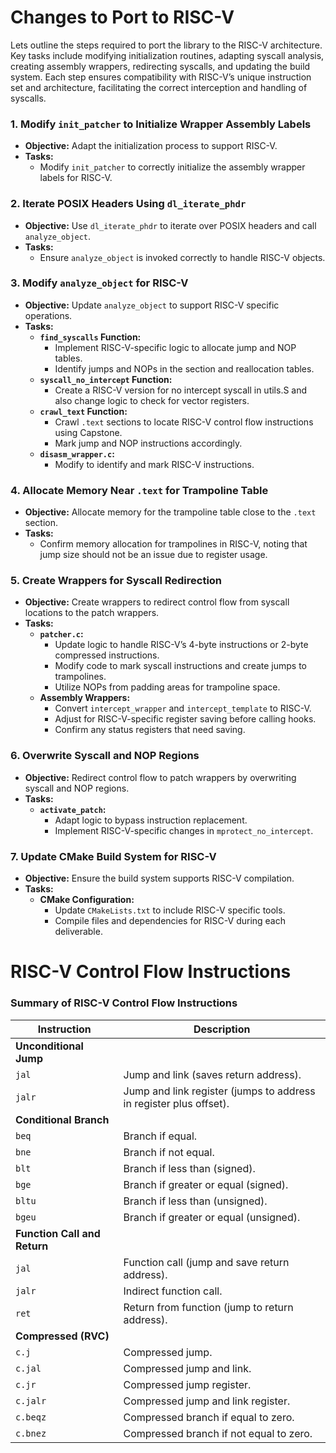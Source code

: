 # Changes to Port to RISC-V

Lets outline the steps required to port the library to the RISC-V architecture. Key tasks include modifying initialization routines, adapting syscall analysis, creating assembly wrappers, redirecting syscalls, and updating the build system. Each step ensures compatibility with RISC-V’s unique instruction set and architecture, facilitating the correct interception and handling of syscalls.




### **1. Modify `init_patcher` to Initialize Wrapper Assembly Labels**

- **Objective:** Adapt the initialization process to support RISC-V.
- **Tasks:**
  - Modify `init_patcher` to correctly initialize the assembly wrapper labels for RISC-V.

### **2. Iterate POSIX Headers Using `dl_iterate_phdr`**

- **Objective:** Use `dl_iterate_phdr` to iterate over POSIX headers and call `analyze_object`.
- **Tasks:**
  - Ensure `analyze_object` is invoked correctly to handle RISC-V objects.

### **3. Modify `analyze_object` for RISC-V**

- **Objective:** Update `analyze_object` to support RISC-V specific operations.
- **Tasks:**
  - **`find_syscalls` Function:**
    - Implement RISC-V-specific logic to allocate jump and NOP tables.
    - Identify jumps and NOPs in the section and reallocation tables.
  - **`syscall_no_intercept` Function:**
    - Create a RISC-V version for no intercept syscall in utils.S and also change logic to check for vector registers.
  - **`crawl_text` Function:**
    - Crawl `.text` sections to locate RISC-V control flow instructions using Capstone.
    - Mark jump and NOP instructions accordingly.
  - **`disasm_wrapper.c`:**
    - Modify to identify and mark RISC-V instructions.

### **4. Allocate Memory Near `.text` for Trampoline Table**

- **Objective:** Allocate memory for the trampoline table close to the `.text` section.
- **Tasks:**
  - Confirm memory allocation for trampolines in RISC-V, noting that jump size should not be an issue due to register usage.

### **5. Create Wrappers for Syscall Redirection**

- **Objective:** Create wrappers to redirect control flow from syscall locations to the patch wrappers.
- **Tasks:**
  - **`patcher.c`:**
    - Update logic to handle RISC-V’s 4-byte instructions or 2-byte compressed instructions.
    - Modify code to mark syscall instructions and create jumps to trampolines.
    - Utilize NOPs from padding areas for trampoline space.
  - **Assembly Wrappers:**
    - Convert `intercept_wrapper` and `intercept_template` to RISC-V.
    - Adjust for RISC-V-specific register saving before calling hooks.
    - Confirm any status registers that need saving.

### **6. Overwrite Syscall and NOP Regions**

- **Objective:** Redirect control flow to patch wrappers by overwriting syscall and NOP regions.
- **Tasks:**
  - **`activate_patch`:**
    - Adapt logic to bypass instruction replacement.
    - Implement RISC-V-specific changes in `mprotect_no_intercept`.

### **7. Update CMake Build System for RISC-V**

- **Objective:** Ensure the build system supports RISC-V compilation.
- **Tasks:**
  - **CMake Configuration:**
    - Update `CMakeLists.txt` to include RISC-V specific tools.
    - Compile files and dependencies for RISC-V during each deliverable.


# RISC-V Control Flow Instructions

### Summary of RISC-V Control Flow Instructions

| Instruction | Description |
|-------------|-------------|
| **Unconditional Jump** |
| `jal`       | Jump and link (saves return address). |
| `jalr`      | Jump and link register (jumps to address in register plus offset). |
| **Conditional Branch** |
| `beq`       | Branch if equal. |
| `bne`       | Branch if not equal. |
| `blt`       | Branch if less than (signed). |
| `bge`       | Branch if greater or equal (signed). |
| `bltu`      | Branch if less than (unsigned). |
| `bgeu`      | Branch if greater or equal (unsigned). |
| **Function Call and Return** |
| `jal`       | Function call (jump and save return address). |
| `jalr`      | Indirect function call. |
| `ret`       | Return from function (jump to return address). |
| **Compressed (RVC)** |
| `c.j`       | Compressed jump. |
| `c.jal`     | Compressed jump and link. |
| `c.jr`      | Compressed jump register. |
| `c.jalr`    | Compressed jump and link register. |
| `c.beqz`    | Compressed branch if equal to zero. |
| `c.bnez`    | Compressed branch if not equal to zero. |

